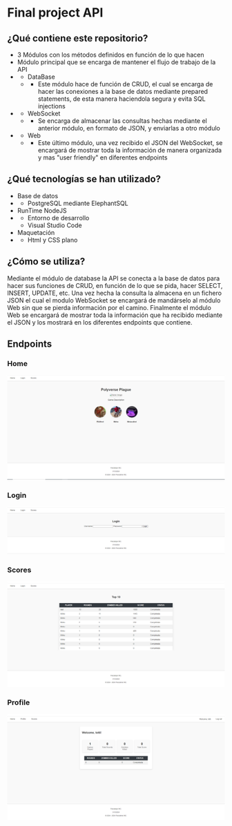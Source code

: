 # Final project API

## ¿Qué contiene este repositorio?
- 3 Módulos con los métodos definidos en función de lo que hacen
- Módulo principal que se encarga de mantener el flujo de trabajo de la API
- - DataBase
  - - Este módulo hace de función de CRUD, el cual se encarga de hacer las conexiones a la base de datos mediante prepared statements, de esta manera haciendola segura y evita SQL injections
- - WebSocket
  - - Se encarga de almacenar las consultas hechas mediante el anterior módulo, en formato de JSON, y enviarlas a otro módulo
- - Web
  - - Este último módulo, una vez recibido el JSON del WebSocket, se encargará de mostrar toda la información de manera organizada y mas "user friendly" en diferentes endpoints
   
## ¿Qué tecnologías se han utilizado?
- Base de datos
- - PostgreSQL mediante ElephantSQL
- RunTime
NodeJS
- - Entorno de desarrollo
  - Visual Studio Code
- Maquetación
- - Html y CSS plano

## ¿Cómo se utiliza?
Mediante el módulo de database la API se conecta a la base de datos para hacer sus funciones de CRUD, en función de lo que se pida, hacer SELECT, INSERT, UPDATE, etc. Una vez hecha la consulta la almacena en un fichero JSON el cual el modulo WebSocket se encargará de mandárselo al módulo Web sin que se pierda información por el camino. Finalmente el módulo Web se encargará de mostrar toda la información que ha recibido mediante el JSON y los mostrará en los diferentes endpoints que contiene.

## Endpoints

### Home
![Logo de GitHub](src/Home.PNG)

### Login
![Logo de GitHub](src/Login.PNG)

### Scores
![Logo de GitHub](src/Scores.PNG)

### Profile 
![Logo de GitHub](src/Profile.PNG)
